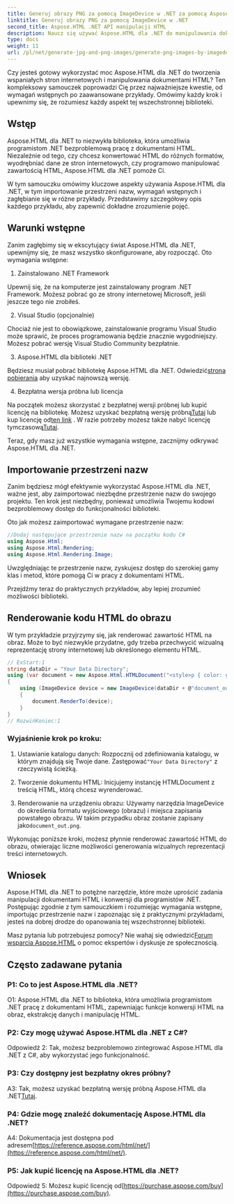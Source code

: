 ```yaml
---
title: Generuj obrazy PNG za pomocą ImageDevice w .NET za pomocą Aspose.HTML
linktitle: Generuj obrazy PNG za pomocą ImageDevice w .NET
second_title: Aspose.HTML .NET API manipulacji HTML
description: Naucz się używać Aspose.HTML dla .NET do manipulowania dokumentami HTML, konwertowania HTML na obrazy i nie tylko. Samouczek krok po kroku z często zadawanymi pytaniami.
type: docs
weight: 11
url: /pl/net/generate-jpg-and-png-images/generate-png-images-by-imagedevice/
---
```


Czy jesteś gotowy wykorzystać moc Aspose.HTML dla .NET do tworzenia wspaniałych stron internetowych i manipulowania dokumentami HTML? Ten kompleksowy samouczek poprowadzi Cię przez najważniejsze kwestie, od wymagań wstępnych po zaawansowane przykłady. Omówimy każdy krok i upewnimy się, że rozumiesz każdy aspekt tej wszechstronnej biblioteki.

## Wstęp

Aspose.HTML dla .NET to niezwykła biblioteka, która umożliwia programistom .NET bezproblemową pracę z dokumentami HTML. Niezależnie od tego, czy chcesz konwertować HTML do różnych formatów, wyodrębniać dane ze stron internetowych, czy programowo manipulować zawartością HTML, Aspose.HTML dla .NET pomoże Ci.

W tym samouczku omówimy kluczowe aspekty używania Aspose.HTML dla .NET, w tym importowanie przestrzeni nazw, wymagań wstępnych i zagłębianie się w różne przykłady. Przedstawimy szczegółowy opis każdego przykładu, aby zapewnić dokładne zrozumienie pojęć.

## Warunki wstępne

Zanim zagłębimy się w ekscytujący świat Aspose.HTML dla .NET, upewnijmy się, że masz wszystko skonfigurowane, aby rozpocząć. Oto wymagania wstępne:

1. Zainstalowano .NET Framework

Upewnij się, że na komputerze jest zainstalowany program .NET Framework. Możesz pobrać go ze strony internetowej Microsoft, jeśli jeszcze tego nie zrobiłeś.

2. Visual Studio (opcjonalnie)

Chociaż nie jest to obowiązkowe, zainstalowanie programu Visual Studio może sprawić, że proces programowania będzie znacznie wygodniejszy. Możesz pobrać wersję Visual Studio Community bezpłatnie.

3. Aspose.HTML dla biblioteki .NET

 Będziesz musiał pobrać bibliotekę Aspose.HTML dla .NET. Odwiedzić[strona pobierania](https://releases.aspose.com/html/net/) aby uzyskać najnowszą wersję.

4. Bezpłatna wersja próbna lub licencja

 Na początek możesz skorzystać z bezpłatnej wersji próbnej lub kupić licencję na bibliotekę. Możesz uzyskać bezpłatną wersję próbną[Tutaj](https://releases.aspose.com/) lub kup licencję od[ten link](https://purchase.aspose.com/buy) . W razie potrzeby możesz także nabyć licencję tymczasową[Tutaj](https://purchase.aspose.com/temporary-license/).

Teraz, gdy masz już wszystkie wymagania wstępne, zacznijmy odkrywać Aspose.HTML dla .NET.

## Importowanie przestrzeni nazw

Zanim będziesz mógł efektywnie wykorzystać Aspose.HTML dla .NET, ważne jest, aby zaimportować niezbędne przestrzenie nazw do swojego projektu. Ten krok jest niezbędny, ponieważ umożliwia Twojemu kodowi bezproblemowy dostęp do funkcjonalności biblioteki.

Oto jak możesz zaimportować wymagane przestrzenie nazw:

```csharp
//Dodaj następujące przestrzenie nazw na początku kodu C#
using Aspose.Html;
using Aspose.Html.Rendering;
using Aspose.Html.Rendering.Image;
```

Uwzględniając te przestrzenie nazw, zyskujesz dostęp do szerokiej gamy klas i metod, które pomogą Ci w pracy z dokumentami HTML.

Przejdźmy teraz do praktycznych przykładów, aby lepiej zrozumieć możliwości biblioteki.

## Renderowanie kodu HTML do obrazu

W tym przykładzie przyjrzymy się, jak renderować zawartość HTML na obraz. Może to być niezwykle przydatne, gdy trzeba przechwycić wizualną reprezentację strony internetowej lub określonego elementu HTML.

```csharp
// ExStart:1
string dataDir = "Your Data Directory";
using (var document = new Aspose.Html.HTMLDocument("<style>p { color: green; }</style><p>my first paragraph</p>", @"c:\work\"))
{
    using (ImageDevice device = new ImageDevice(dataDir + @"document_out.png"))
    {
        document.RenderTo(device);
    }
}
// RozwińKoniec:1
```

### Wyjaśnienie krok po kroku:

1.  Ustawianie katalogu danych: Rozpocznij od zdefiniowania katalogu, w którym znajdują się Twoje dane. Zastępować`"Your Data Directory"` z rzeczywistą ścieżką.

2. Tworzenie dokumentu HTML: Inicjujemy instancję HTMLDocument z treścią HTML, którą chcesz wyrenderować.

3.  Renderowanie na urządzeniu obrazu: Używamy narzędzia ImageDevice do określenia formatu wyjściowego (obrazu) i miejsca zapisania powstałego obrazu. W takim przypadku obraz zostanie zapisany jako`document_out.png`.

Wykonując poniższe kroki, możesz płynnie renderować zawartość HTML do obrazu, otwierając liczne możliwości generowania wizualnych reprezentacji treści internetowych.

## Wniosek

Aspose.HTML dla .NET to potężne narzędzie, które może uprościć zadania manipulacji dokumentami HTML i konwersji dla programistów .NET. Postępując zgodnie z tym samouczkiem i rozumiejąc wymagania wstępne, importując przestrzenie nazw i zapoznając się z praktycznymi przykładami, jesteś na dobrej drodze do opanowania tej wszechstronnej biblioteki.

 Masz pytania lub potrzebujesz pomocy? Nie wahaj się odwiedzić[Forum wsparcia Aspose.HTML](https://forum.aspose.com/) o pomoc ekspertów i dyskusje ze społecznością.

## Często zadawane pytania

### P1: Co to jest Aspose.HTML dla .NET?

O1: Aspose.HTML dla .NET to biblioteka, która umożliwia programistom .NET pracę z dokumentami HTML, zapewniając funkcje konwersji HTML na obraz, ekstrakcję danych i manipulację HTML.

### P2: Czy mogę używać Aspose.HTML dla .NET z C#?

Odpowiedź 2: Tak, możesz bezproblemowo zintegrować Aspose.HTML dla .NET z C#, aby wykorzystać jego funkcjonalność.

### P3: Czy dostępny jest bezpłatny okres próbny?

A3: Tak, możesz uzyskać bezpłatną wersję próbną Aspose.HTML dla .NET[Tutaj](https://releases.aspose.com/).

### P4: Gdzie mogę znaleźć dokumentację Aspose.HTML dla .NET?

 A4: Dokumentacja jest dostępna pod adresem[https://reference.aspose.com/html/net/](https://reference.aspose.com/html/net/).

### P5: Jak kupić licencję na Aspose.HTML dla .NET?

 Odpowiedź 5: Możesz kupić licencję od[https://purchase.aspose.com/buy](https://purchase.aspose.com/buy).
